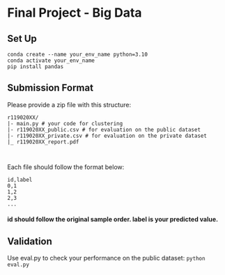 # Final Project - Big Data

## Set Up

```
conda create --name your_env_name python=3.10
conda activate your_env_name
pip install pandas
```

## Submission Format

Please provide a zip file with this structure:

```
r119020XX/
|- main.py # your code for clustering
|- r119020XX_public.csv # for evaluation on the public dataset
|- r119020XX_private.csv # for evaluation on the private dataset
|_ r119020XX_report.pdf



```

Each file should follow the format below:

```
id,label
0,1
1,2
2,3
...
```

#### id should follow the original sample order. label is your predicted value.

## Validation

Use eval.py to check your performance on the public dataset:
`python eval.py`
